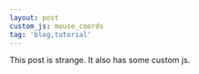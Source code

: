 ```yaml
---
layout: post
custom_js: mouse_coords
tag: 'blog,tutorial'
---
```


This post is strange. It also has some custom js.
